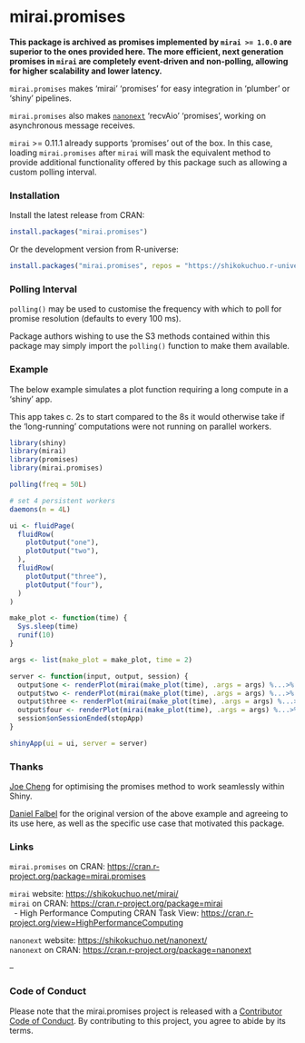 
<!-- README.md is generated from README.Rmd. Please edit that file -->

# mirai.promises

**This package is archived as promises implemented by `mirai >= 1.0.0`
are superior to the ones provided here. The more efficient, next
generation promises in `mirai` are completely event-driven and
non-polling, allowing for higher scalability and lower latency.**

`mirai.promises` makes ‘mirai’ ‘promises’ for easy integration in
‘plumber’ or ‘shiny’ pipelines.

`mirai.promises` also makes
[`nanonext`](https://cran.r-project.org/package=nanonext) ‘recvAio’
‘promises’, working on asynchronous message receives.

`mirai` \>= 0.11.1 already supports ‘promises’ out of the box. In this
case, loading `mirai.promises` after `mirai` will mask the equivalent
method to provide additional functionality offered by this package such
as allowing a custom polling interval.

### Installation

Install the latest release from CRAN:

``` r
install.packages("mirai.promises")
```

Or the development version from R-universe:

``` r
install.packages("mirai.promises", repos = "https://shikokuchuo.r-universe.dev")
```

### Polling Interval

`polling()` may be used to customise the frequency with which to poll
for promise resolution (defaults to every 100 ms).

Package authors wishing to use the S3 methods contained within this
package may simply import the `polling()` function to make them
available.

### Example

The below example simulates a plot function requiring a long compute in
a ‘shiny’ app.

This app takes c. 2s to start compared to the 8s it would otherwise take
if the ‘long-running’ computations were not running on parallel workers.

``` r
library(shiny)
library(mirai)
library(promises)
library(mirai.promises)

polling(freq = 50L)

# set 4 persistent workers
daemons(n = 4L)

ui <- fluidPage(
  fluidRow(
    plotOutput("one"),
    plotOutput("two"),
  ),
  fluidRow(
    plotOutput("three"),
    plotOutput("four"),
  )
)

make_plot <- function(time) {
  Sys.sleep(time)
  runif(10)
}

args <- list(make_plot = make_plot, time = 2)

server <- function(input, output, session) {
  output$one <- renderPlot(mirai(make_plot(time), .args = args) %...>% plot())
  output$two <- renderPlot(mirai(make_plot(time), .args = args) %...>% plot())
  output$three <- renderPlot(mirai(make_plot(time), .args = args) %...>% plot())
  output$four <- renderPlot(mirai(make_plot(time), .args = args) %...>% plot())
  session$onSessionEnded(stopApp)
}

shinyApp(ui = ui, server = server)
```

### Thanks

[Joe Cheng](https://github.com/jcheng5) for optimising the promises
method to work seamlessly within Shiny.

[Daniel Falbel](https://github.com/dfalbel/) for the original version of
the above example and agreeing to its use here, as well as the specific
use case that motivated this package.

### Links

`mirai.promises` on CRAN:
<https://cran.r-project.org/package=mirai.promises>

`mirai` website: <https://shikokuchuo.net/mirai/><br /> `mirai` on CRAN:
<https://cran.r-project.org/package=mirai><br />   - High Performance
Computing CRAN Task View:
<https://cran.r-project.org/view=HighPerformanceComputing>

`nanonext` website: <https://shikokuchuo.net/nanonext/><br /> `nanonext`
on CRAN: <https://cran.r-project.org/package=nanonext>

–

### Code of Conduct

Please note that the mirai.promises project is released with a
[Contributor Code of
Conduct](https://contributor-covenant.org/version/2/1/CODE_OF_CONDUCT.html).
By contributing to this project, you agree to abide by its terms.
